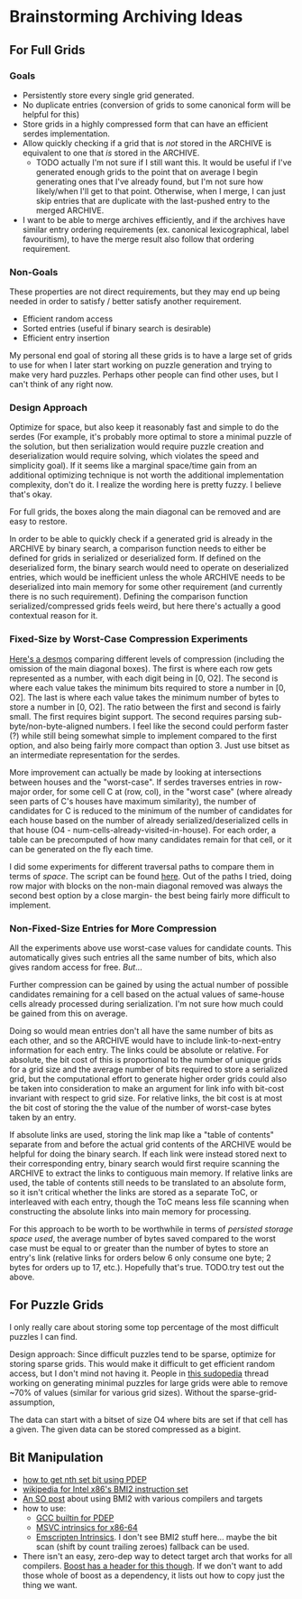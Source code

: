 # Brainstorming Archiving Ideas

## For Full Grids

### Goals

- Persistently store every single grid generated.
- No duplicate entries (conversion of grids to some canonical form will be helpful for this)
- Store grids in a highly compressed form that can have an efficient serdes implementation.
- Allow quickly checking if a grid that is _not_ stored in the ARCHIVE is equivalent to one that _is_ stored in the ARCHIVE.
  - TODO actually I'm not sure if I still want this. It would be useful if I've generated enough grids to the point that on average I begin generating ones that I've already found, but I'm not sure how likely/when I'll get to that point. Otherwise, when I merge, I can just skip entries that are duplicate with the last-pushed entry to the merged ARCHIVE.
- I want to be able to merge archives efficiently, and if the archives have similar entry ordering requirements (ex. canonical lexicographical, label favouritism), to have the merge result also follow that ordering requirement.

### Non-Goals

These properties are not direct requirements, but they may end up being needed in order to satisfy / better satisfy another requirement.

- Efficient random access
- Sorted entries (useful if binary search is desirable)
- Efficient entry insertion

My personal end goal of storing all these grids is to have a large set of grids to use for when I later start working on puzzle generation and trying to make very hard puzzles. Perhaps other people can find other uses, but I can't think of any right now.

### Design Approach

Optimize for space, but also keep it reasonably fast and simple to do the serdes (For example, it's probably more optimal to store a minimal puzzle of the solution, but then serialization would require puzzle creation and deserialization would require solving, which violates the speed and simplicity goal). If it seems like a marginal space/time gain from an additional optimizing technique is not worth the additional implementation complexity, don't do it. I realize the wording here is pretty fuzzy. I believe that's okay.

For full grids, the boxes along the main diagonal can be removed and are easy to restore.

In order to be able to quickly check if a generated grid is already in the ARCHIVE by binary search, a comparison function needs to either be defined for grids in serialized or deserialized form. If defined on the deserialized form, the binary search would need to operate on deserialized entries, which would be inefficient unless the whole ARCHIVE needs to be deserialized into main memory for some other requirement (and currently there is no such requirement). Defining the comparison function serialized/compressed grids feels weird, but here there's actually a good contextual reason for it.

### Fixed-Size by Worst-Case Compression Experiments

[Here's a desmos](https://www.desmos.com/calculator/ldtxq1wipc) comparing different levels of compression (including the omission of the main diagonal boxes). The first is where each row gets represented as a number, with each digit being in [0, O2]. The second is where each value takes the minimum bits required to store a number in [0, O2]. The last is where each value takes the minimum number of bytes to store a number in [0, O2]. The ratio between the first and second is fairly small. The first requires bigint support. The second requires parsing sub-byte/non-byte-aligned numbers. I feel like the second could perform faster (?) while still being somewhat simple to implement compared to the first option, and also being fairly more compact than option 3. Just use bitset as an intermediate representation for the serdes.

More improvement can actually be made by looking at intersections between houses and the "worst-case". If serdes traverses entries in row-major order, for some cell C at (row, col), in the "worst case" (where already seen parts of C's houses have maximum similarity), the number of candidates for C is reduced to the minimum of the number of candidates for each house based on the number of already serialized/deserialized cells in that house (O4 - num-cells-already-visited-in-house). For each order, a table can be precomputed of how many candidates remain for that cell, or it can be generated on the fly each time.

I did some experiments for different traversal paths to compare them in terms of _space_. The script can be found [here](./solution_serdes_paths_experiment.js). Out of the paths I tried, doing row major with blocks on the non-main diagonal removed was always the second best option by a close margin- the best being fairly more difficult to implement.

### Non-Fixed-Size Entries for More Compression

All the experiments above use worst-case values for candidate counts. This automatically gives such entries all the same number of bits, which also gives random access for free. _But_...

Further compression can be gained by using the actual number of possible candidates remaining for a cell based on the actual values of same-house cells already processed during serialization. I'm not sure how much could be gained from this on average.

Doing so would mean entries don't all have the same number of bits as each other, and so the ARCHIVE would have to include link-to-next-entry information for each entry. The links could be absolute or relative. For absolute, the bit cost of this is proportional to the number of unique grids for a grid size and the average number of bits required to store a serialized grid, but the computational effort to generate higher order grids could also be taken into consideration to make an argument for link info with bit-cost invariant with respect to grid size. For relative links, the bit cost is at most the bit cost of storing the the value of the number of worst-case bytes taken by an entry.

If absolute links are used, storing the link map like a "table of contents" separate from and before the actual grid contents of the ARCHIVE would be helpful for doing the binary search. If each link were instead stored next to their corresponding entry, binary search would first require scanning the ARCHIVE to extract the links to contiguous main memory. If relative links are used, the table of contents still needs to be translated to an absolute form, so it isn't critical whether the links are stored as a separate ToC, or interleaved with each entry, though the ToC means less file scanning when constructing the absolute links into main memory for processing.

For this approach to be worth to be worthwhile in terms of _persisted storage space used_, the average number of bytes saved compared to the worst case must be equal to or greater than the number of bytes to store an entry's link (relative links for orders below 6 only consume one byte; 2 bytes for orders up to 17, etc.). Hopefully that's true.
TODO.try test out the above.


## For Puzzle Grids

I only really care about storing some top percentage of the most difficult puzzles I can find.

Design approach: Since difficult puzzles tend to be sparse, optimize for storing sparse grids. This would make it difficult to get efficient random access, but I don't mind not having it. People in [this sudopedia](http://forum.enjoysudoku.com/giant-sudoku-s-16x16-25x25-36x36-100x100-t6578-150.html) thread working on generating minimal puzzles for large grids were able to remove ~70% of values (similar for various grid sizes). Without the sparse-grid-assumption,

The data can start with a bitset of size O4 where bits are set if that cell has a given. The given data can be stored compressed as a bigint.

## Bit Manipulation

- [how to get nth set bit using PDEP](https://stackoverflow.com/questions/7669057/find-nth-set-bit-in-an-int)
- [wikipedia for Intel x86's BMI2 instruction set](https://en.wikipedia.org/wiki/X86_Bit_manipulation_instruction_set#Parallel_bit_deposit_and_extract)
- [An SO post](https://stackoverflow.com/a/59591250/11107541) about using BMI2 with various compilers and targets
- how to use:
  - [GCC builtin for PDEP](https://gcc.gnu.org/onlinedocs/gcc/x86-Built-in-Functions.html#x86-Built-in-Functions)
  - [MSVC intrinsics for x86-64](https://docs.microsoft.com/en-us/cpp/intrinsics/x64-amd64-intrinsics-list?view=msvc-170)
  - [Emscripten Intrinsics](https://emscripten.org/docs/porting/simd.html). I don't see BMI2 stuff here... maybe the bit scan (shift by count trailing zeroes) fallback can be used.
- There isn't an easy, zero-dep way to detect target arch that works for all compilers. [Boost has a header for this though](https://www.boost.org/doc/libs/1_79_0/libs/predef/doc/index.html#_boost_arch_x86_64). If we don't want to add those whole of boost as a dependency, it lists out how to copy just the thing we want.
